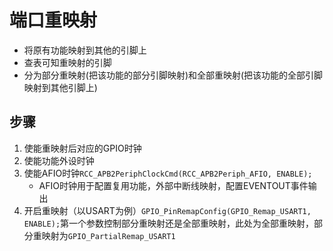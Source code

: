# 端口重映射

- 将原有功能映射到其他的引脚上
- 查表可知重映射的引脚
- 分为部分重映射(把该功能的部分引脚映射)和全部重映射(把该功能的全部引脚映射到其他引脚上)

## 步骤
1. 使能重映射后对应的GPIO时钟
2. 使能功能外设时钟
3. 使能AFIO时钟`RCC_APB2PeriphClockCmd(RCC_APB2Periph_AFIO, ENABLE);` 
   - AFIO时钟用于配置复用功能，外部中断线映射，配置EVENTOUT事件输出
4. 开启重映射（以USART为例）`GPIO_PinRemapConfig(GPIO_Remap_USART1, ENABLE);`第一个参数控制部分重映射还是全部重映射，此处为全部重映射，部分重映射为`GPIO_PartialRemap_USART1`
